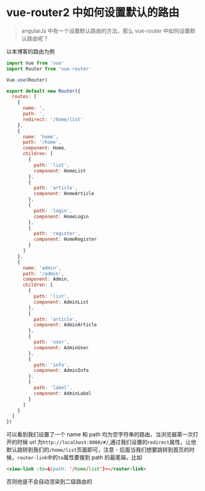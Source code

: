 # vue-router2 中如何设置默认的路由

> angularJs 中有一个设置默认路由的方法，那么 vue-router 中如何设置默认路由呢？

以本博客的路由为例

```js
import Vue from 'vue'
import Router from 'vue-router'

Vue.use(Router)

export default new Router({
  routes: [
    {
      name: ',
      path: ',
      redirect: '/home/list'
    },
    {
      name: 'home',
      path: '/home',
      component: Home,
      children: [
        {
          path: 'list',
          component: HomeList
        },
        {
          path: 'article',
          component: HomeArticle
        },
        {
          path: 'login',
          component: HomeLogin
        },
        {
          path: 'register',
          component: HomeRegister
        }
      ]
    },
    {
      name: 'admin',
      path: '/admin',
      component: Admin,
      children: [
        {
          path: 'list',
          component: AdminList
        },
        {
          path: 'article',
          component: AdminArticle
        },
        {
          path: 'user',
          component: AdminUser
        },
        {
          path: 'info',
          component: AdminInfo
        },
        {
          path: 'label',
          component: AdminLabel
        }
      ]
    }
  ]
})
```

可以看到我们设置了一个 name 和 path 均为空字符串的路由，当浏览器第一次打开的时候 url 为`http://localhost:8080/#/`,通过我们设置的`redirect`属性，让他默认跳转到我们的`/home/list`页面即可，注意 -
后面当我们想要跳转到首页的时候，`router-link`中的`to`属性要接到 path 的最尾端，比如

```html
<view-link :to=&{path: '/home/list'}></router-link>
```

否则他是不会自动渲染到二级路由的
